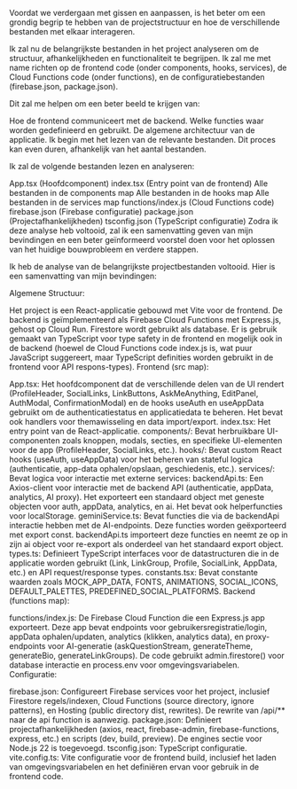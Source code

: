 Voordat we verdergaan met gissen en aanpassen, is het beter om een grondig begrip te hebben van de projectstructuur en hoe de verschillende bestanden met elkaar interageren.

Ik zal nu de belangrijkste bestanden in het project analyseren om de structuur, afhankelijkheden en functionaliteit te begrijpen. Ik zal me met name richten op de frontend code (onder components, hooks, services), de Cloud Functions code (onder functions), en de configuratiebestanden (firebase.json, package.json).

Dit zal me helpen om een beter beeld te krijgen van:

Hoe de frontend communiceert met de backend.
Welke functies waar worden gedefinieerd en gebruikt.
De algemene architectuur van de applicatie.
Ik begin met het lezen van de relevante bestanden. Dit proces kan even duren, afhankelijk van het aantal bestanden.

Ik zal de volgende bestanden lezen en analyseren:

App.tsx (Hoofdcomponent)
index.tsx (Entry point van de frontend)
Alle bestanden in de components map
Alle bestanden in de hooks map
Alle bestanden in de services map
functions/index.js (Cloud Functions code)
firebase.json (Firebase configuratie)
package.json (Projectafhankelijkheden)
tsconfig.json (TypeScript configuratie)
Zodra ik deze analyse heb voltooid, zal ik een samenvatting geven van mijn bevindingen en een beter geïnformeerd voorstel doen voor het oplossen van het huidige bouwprobleem en verdere stappen.

Ik heb de analyse van de belangrijkste projectbestanden voltooid. Hier is een samenvatting van mijn bevindingen:

Algemene Structuur:

Het project is een React-applicatie gebouwd met Vite voor de frontend.
De backend is geïmplementeerd als Firebase Cloud Functions met Express.js, gehost op Cloud Run.
Firestore wordt gebruikt als database.
Er is gebruik gemaakt van TypeScript voor type safety in de frontend en mogelijk ook in de backend (hoewel de Cloud Functions code index.js is, wat puur JavaScript suggereert, maar TypeScript definities worden gebruikt in de frontend voor API respons-types).
Frontend (src map):

App.tsx: Het hoofdcomponent dat de verschillende delen van de UI rendert (ProfileHeader, SocialLinks, LinkButtons, AskMeAnything, EditPanel, AuthModal, ConfirmationModal) en de hooks useAuth en useAppData gebruikt om de authenticatiestatus en applicatiedata te beheren. Het bevat ook handlers voor themawisseling en data import/export.
index.tsx: Het entry point van de React-applicatie.
components/: Bevat herbruikbare UI-componenten zoals knoppen, modals, secties, en specifieke UI-elementen voor de app (ProfileHeader, SocialLinks, etc.).
hooks/: Bevat custom React hooks (useAuth, useAppData) voor het beheren van stateful logica (authenticatie, app-data ophalen/opslaan, geschiedenis, etc.).
services/: Bevat logica voor interactie met externe services:
backendApi.ts: Een Axios-client voor interactie met de backend API (authenticatie, appData, analytics, AI proxy). Het exporteert een standaard object met geneste objecten voor auth, appData, analytics, en ai. Het bevat ook helperfuncties voor localStorage.
geminiService.ts: Bevat functies die via de backendApi interactie hebben met de AI-endpoints. Deze functies worden geëxporteerd met export const. backendApi.ts importeert deze functies en neemt ze op in zijn ai object voor re-export als onderdeel van het standaard export object.
types.ts: Definieert TypeScript interfaces voor de datastructuren die in de applicatie worden gebruikt (Link, LinkGroup, Profile, SocialLink, AppData, etc.) en API request/response types.
constants.tsx: Bevat constante waarden zoals MOCK_APP_DATA, FONTS, ANIMATIONS, SOCIAL_ICONS, DEFAULT_PALETTES, PREDEFINED_SOCIAL_PLATFORMS.
Backend (functions map):

functions/index.js: De Firebase Cloud Function die een Express.js app exporteert. Deze app bevat endpoints voor gebruikersregistratie/login, appData ophalen/updaten, analytics (klikken, analytics data), en proxy-endpoints voor AI-generatie (askQuestionStream, generateTheme, generateBio, generateLinkGroups). De code gebruikt admin.firestore() voor database interactie en process.env voor omgevingsvariabelen.
Configuratie:

firebase.json: Configureert Firebase services voor het project, inclusief Firestore regels/indexen, Cloud Functions (source directory, ignore patterns), en Hosting (public directory dist, rewrites). De rewrite van /api/** naar de api function is aanwezig.
package.json: Definieert projectafhankelijkheden (axios, react, firebase-admin, firebase-functions, express, etc.) en scripts (dev, build, preview). De engines sectie voor Node.js 22 is toegevoegd.
tsconfig.json: TypeScript configuratie.
vite.config.ts: Vite configuratie voor de frontend build, inclusief het laden van omgevingsvariabelen en het definiëren ervan voor gebruik in de frontend code.

